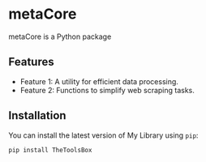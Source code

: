 # metaCore

metaCore is a Python package 
## Features

- Feature 1: A utility for efficient data processing.
- Feature 2: Functions to simplify web scraping tasks.

## Installation

You can install the latest version of My Library using `pip`:

```bash
pip install TheToolsBox
